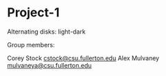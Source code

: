 # Project-1
Alternating disks: light-dark

Group members:

Corey Stock     cstock@csu.fullerton.edu
Alex Mulvaney	mulvaneya@csu.fullerton.edu
